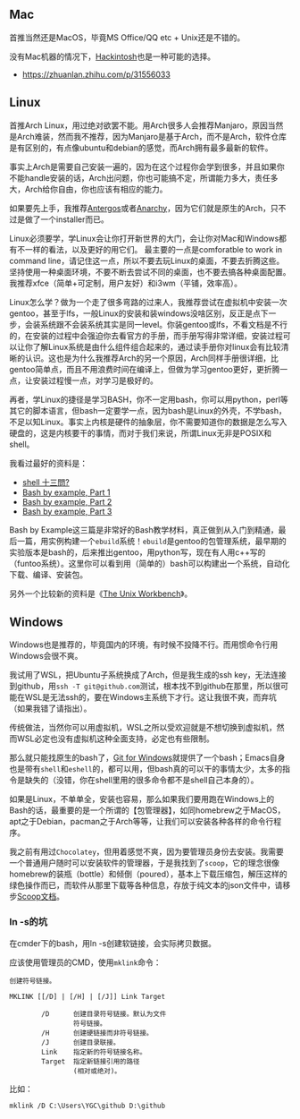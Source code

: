 ## Mac

首推当然还是MacOS，毕竟MS Office/QQ etc + Unix还是不错的。

没有Mac机器的情况下，[Hackintosh](https://hackintosh.com/)也是一种可能的选择。

+ <https://zhuanlan.zhihu.com/p/31556033>


## Linux

首推Arch Linux，用过绝对欲罢不能。用Arch很多人会推荐Manjaro，原因当然是Arch难装，然而我不推荐，因为Manjaro是基于Arch，而不是Arch，软件仓库是有区别的，有点像ubuntu和debian的感觉，而Arch拥有最多最新的软件。

事实上Arch是需要自己安装一遍的，因为在这个过程你会学到很多，并且如果你不能handle安装的话，Arch出问题，你也可能搞不定，所谓能力多大，责任多大，Arch给你自由，你也应该有相应的能力。

如果要先上手，我推荐[Antergos](https://antergos.com/)或者[Anarchy](https://anarchy-linux.org/)，因为它们就是原生的Arch，只不过是做了一个installer而已。


Linux必须要学，学Linux会让你打开新世界的大门，会让你对Mac和Windows都有不一样的看法，以及更好的用它们。
最主要的一点是comforatble to work in command line，请记住这一点，所以不要去玩Linux的桌面，不要去折腾这些。坚持使用一种桌面环境，不要不断去尝试不同的桌面，也不要去搞各种桌面配置。我推荐xfce（简单+可定制，用户友好）和i3wm（平铺，效率高）。

Linux怎么学？做为一个走了很多弯路的过来人，我推荐尝试在虚拟机中安装一次gentoo，甚至于lfs，一般Linux的安装和装windows没啥区别，反正是点下一步，会装系统跟不会装系统其实是同一level。你装gentoo或lfs，不看文档是不行的，在安装的过程中会强迫你去看官方的手册，而手册写得非常详细，安装过程可以让你了解Linux系统是由什么组件组合起来的，通过读手册你对linux会有比较清晰的认识。这也是为什么我推荐Arch的另一个原因，Arch同样手册很详细，比gentoo简单点，而且不用浪费时间在编译上，但做为学习gentoo更好，更折腾一点，让安装过程慢一点，对学习是极好的。

再者，学Linux的捷径是学习BASH，你不一定用bash，你可以用python，perl等其它的脚本语言，但bash一定要学一点，因为bash是Linux的外壳，不学bash，不足以知Linux。事实上内核是硬件的抽象层，你不需要知道你的数据是怎么写入硬盘的，这是内核要干的事情，而对于我们来说，所谓Linux无非是POSIX和shell。

我看过最好的资料是：

+ [shell 十三問? ](http://bbs.chinaunix.net/thread-218853-1-1.html)
+ [Bash by example, Part 1](https://www.ibm.com/developerworks/library/l-bash/index.html)
+ [Bash by example, Part 2](https://www.ibm.com/developerworks/library/l-bash2/index.html)
+ [Bash by example, Part 3](https://www.ibm.com/developerworks/library/l-bash3/index.html)

Bash by Example这三篇是非常好的Bash教学材料，真正做到从入门到精通，最后一篇，用实例构建一个`ebuild`系统！`ebuild`是gentoo的包管理系统，最早期的实验版本是bash的，后来推出gentoo，用python写，现在有人用c++写的（funtoo系统）。这里你可以看到用（简单的）bash可以构建出一个系统，自动化下载、编译、安装包。

另外一个比较新的资料是《[The Unix Workbench](https://seankross.com/the-unix-workbench/)》。

## Windows

Windows也是推荐的，毕竟国内的环境，有时候不投降不行。而用惯命令行用Windows会很不爽。


我试用了WSL，把Ubuntu子系统换成了Arch，但是我生成的ssh key，无法连接到github，用`ssh -T git@github.com`测试，根本找不到github在那里，所以很可能在WSL是无法ssh的，要在Windows主系统下才行。这让我很不爽，而弃坑（如果我错了请指出）。


传统做法，当然你可以用虚拟机，WSL之所以受欢迎就是不想切换到虚拟机，然而WSL必定也没有虚拟机这种全面支持，必定也有些限制。


那么就只能找原生的bash了，[Git for Windows](https://gitforwindows.org/)就提供了一个bash；Emacs自身也是带有`shell`和`eshell`的，都可以用，但bash真的可以干的事情太少，太多的指令是缺失的（没错，你在shell里用的很多命令都不是shell自己本身的）。

如果是Linux，不单单全，安装也容易，那么如果我们要用跑在Windows上的Bash的话，最重要的是一个所谓的【包管理器】，如同homebrew之于MacOS， apt之于Debian，pacman之于Arch等等，让我们可以安装各种各样的命令行程序。

我之前有用过`Chocolatey`，但用着感觉不爽，因为要管理员身份去安装。我需要一个普通用户随时可以安装软件的管理器，于是我找到了`scoop`，它的理念很像homebrew的装瓶（bottle）和倾倒（poured），基本上下载压缩包，解压这样的绿色操作而已，而软件从那里下载等各种信息，存放于纯文本的json文件中，请移步[Scoop文档](scoop.md)。


### ln -s的坑

在cmder下的bash，用ln -s创建软链接，会实际拷贝数据。

应该使用管理员的CMD，使用`mklink`命令：
```
创建符号链接。

MKLINK [[/D] | [/H] | [/J]] Link Target

        /D      创建目录符号链接。默认为文件
                符号链接。
        /H      创建硬链接而非符号链接。
        /J      创建目录联接。
        Link    指定新的符号链接名称。
        Target  指定新链接引用的路径
                (相对或绝对)。
```

比如：

```
mklink /D C:\Users\YGC\github D:\github
```

